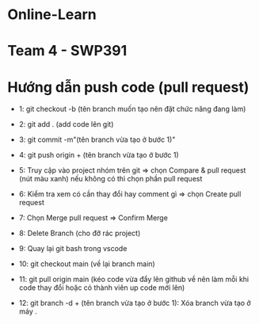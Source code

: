# Online-Learn

# Team 4 - SWP391

# Hướng dẫn push code (pull request)

-   1: git checkout -b (tên branch muốn tạo nên đặt chức năng đang làm)

-   2: git add . (add code lên git)

-   3: git commit -m"(tên branch vừa tạo ở bước 1)"

-   4: git push origin + (tên branch vừa tạo ở bước 1)

-   5: Truy cập vào project nhóm trên git => chọn Compare & pull request (nút màu xanh) nếu không có thì chọn phần pull request

-   6: Kiểm tra xem có cần thay đổi hay comment gì => chọn Create pull request

-   7: Chọn Merge pull request => Confirm Merge

-   8: Delete Branch (cho đỡ rác project)

-   9: Quay lại git bash trong vscode

-   10: git checkout main (về lại branch main)

-   11: git pull origin main (kéo code vừa đẩy lên github về nên làm mỗi khi code thay đổi hoặc có thành viên up code mới lên)

-   12: git branch -d + (tên branch vừa tạo ở bước 1): Xóa branch vừa tạo ở máy .
